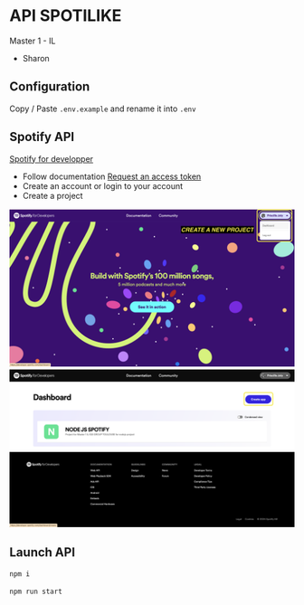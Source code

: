 # API SPOTILIKE

Master 1 - IL

- Sharon

## Configuration

Copy / Paste `.env.example` and rename it into `.env`

## Spotify API

[]()
[Spotify for developper](https://developer.spotify.com/)


- Follow documentation [Request an access token](https://developer.spotify.com/documentation/web-api/tutorials/getting-started#request-an-access-token)
- Create an account or login to your account
- Create a project

![Spotify API acces to dashboard](./github/image/dashboard_access.png)
![Spotify API create project](./github/image/create_project.png)
## Launch API

```bash
npm i
```

```bash
npm run start
```